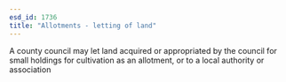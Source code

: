 ```yaml
---
esd_id: 1736
title: "Allotments - letting of land"
---
```


A county council may let land acquired or appropriated by the council for small holdings for cultivation as an allotment, or to a local authority or association

